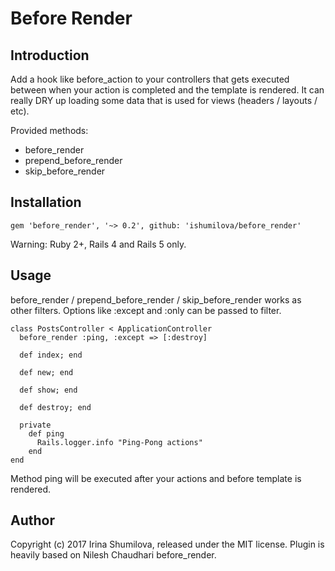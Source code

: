 Before Render  
===========================

## Introduction
  Add a hook like before_action to your controllers that gets executed between
when your action is completed and the template is rendered.  It can really
DRY up loading some data that is used for views (headers / layouts / etc).

Provided methods:

- before_render
- prepend\_before\_render
- skip\_before\_render
   
## Installation       
  
    gem 'before_render', '~> 0.2', github: 'ishumilova/before_render'
  
  Warning: Ruby 2+, Rails 4 and Rails 5 only. 
 
## Usage
  before_render / prepend\_before\_render / skip\_before\_render works as other filters. Options like :except and :only can be passed to filter.

    class PostsController < ApplicationController
      before_render :ping, :except => [:destroy]
  
      def index; end     
  
      def new; end
    
      def show; end
  
      def destroy; end                                                                          
              
      private
        def ping
          Rails.logger.info "Ping-Pong actions"
        end
    end       
       
  Method ping will be executed after your actions and before template is rendered.

## Author
Copyright (c) 2017 Irina Shumilova, released under the MIT license.
Plugin is heavily based on Nilesh Chaudhari before_render.

